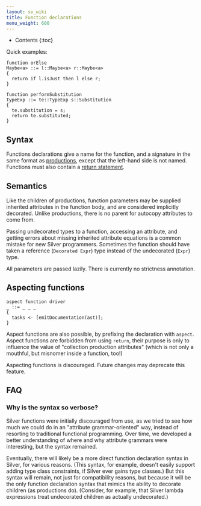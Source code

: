 ```yaml
---
layout: sv_wiki
title: Function declarations
menu_weight: 600
---
```


* Contents
{:toc}

Quick examples:

```
function orElse
Maybe<a> ::= l::Maybe<a> r::Maybe<a>
{
  return if l.isJust then l else r;
}

function performSubstitution
TypeExp ::= te::TypeExp s::Substitution
{
  te.substitution = s;
  return te.substituted;
}
```

## Syntax

Functions declarations give a name for the function, and a signature in the same format as [productions](/silver/ref/decl/productions/), except that the left-hand side is not named.
Functions must also contain a [return statement](/silver/ref/stmt/return/).

## Semantics

Like the children of productions, function parameters may be supplied inherited attributes in the function body, and are considered implicitly decorated.
Unlike productions, there is no parent for autocopy attributes to come from.

Passing undecorated types to a function, accessing an attribute, and getting errors about missing inherited attribute equations is a common mistake for new Silver programmers.
Sometimes the function should have taken a reference (`Decorated Expr`) type instead of the undecorated (`Expr`) type.

All parameters are passed lazily.
There is currently no strictness annotation.

## Aspecting functions

```
aspect function driver
_ ::= _ _ _
{
  tasks <- [emitDocumentation(ast)];
}
```

Aspect functions are also possible, by prefixing the declaration with `aspect`.
Aspect functions are forbidden from using `return`, their purpose is only to influence the value of "collection production attributes" (which is not only a mouthful, but misnomer inside a function, too!)

Aspecting functions is discouraged.
Future changes may deprecate this feature.

## FAQ

### Why is the syntax so verbose?

Silver functions were initially discouraged from use, as we tried to see how much we could do in an "attribute grammar-oriented" way, instead of resorting to traditional functional programming.
Over time, we developed a better understanding of where and why attribute grammars were interesting, but the syntax remained.

Eventually, there will likely be a more direct function declaration syntax in Silver, for various reasons.
(This syntax, for example, doesn't easily support adding type class constraints, if Silver ever gains type classes.)
But this syntax will remain, not just for compatibility reasons, but because it will be the only function declaration syntax that mimics the ability to decorate children (as productions do).
(Consider, for example, that Silver lambda expressions treat undecorated children as actually undecorated.)

